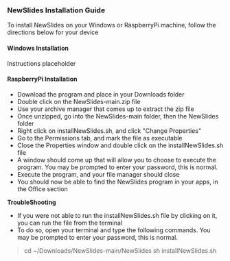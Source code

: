 ### NewSlides Installation Guide
To install NewSlides on your Windows or RaspberryPi machine, follow the directions below for your device

#### Windows Installation
Instructions placeholder

#### RaspberryPi Installation
- Download the program and place in your Downloads folder
- Double click on the NewSlides-main.zip file
- Use your archive manager that comes up to extract the zip file
- Once unzipped, go into the NewSlides-main folder, then the NewSlides folder
- Right click on installNewSlides.sh, and click "Change Properties"
- Go to the Permissions tab, and mark the file as executable
- Close the Properties window and double click on the installNewSlides.sh file
- A window should come up that will allow you to choose to execute the program. You may be prompted to enter your password, this is normal. 
- Execute the program, and your file manager should close
- You should now be able to find the NewSlides program in your apps, in the Office section

**TroubleShooting**
- If you were not able to run the installNewSlides.sh file by clicking on it, you can run the file from the terminal 
- To do so, open your terminal and type the following commands. You may be prompted to enter your password, this is normal. 
> cd ~/Downloads/NewSlides-main/NewSlides
> sh installNewSlides.sh
